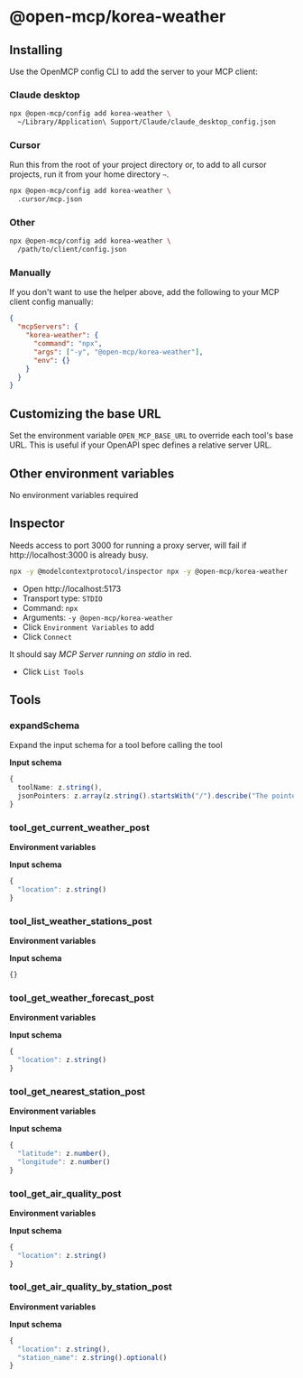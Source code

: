 # @open-mcp/korea-weather

## Installing

Use the OpenMCP config CLI to add the server to your MCP client:

### Claude desktop

```bash
npx @open-mcp/config add korea-weather \
  ~/Library/Application\ Support/Claude/claude_desktop_config.json
```

### Cursor

Run this from the root of your project directory or, to add to all cursor projects, run it from your home directory `~`.

```bash
npx @open-mcp/config add korea-weather \
  .cursor/mcp.json
```

### Other

```bash
npx @open-mcp/config add korea-weather \
  /path/to/client/config.json
```

### Manually

If you don't want to use the helper above, add the following to your MCP client config manually:

```json
{
  "mcpServers": {
    "korea-weather": {
      "command": "npx",
      "args": ["-y", "@open-mcp/korea-weather"],
      "env": {}
    }
  }
}
```

## Customizing the base URL

Set the environment variable `OPEN_MCP_BASE_URL` to override each tool's base URL. This is useful if your OpenAPI spec defines a relative server URL.

## Other environment variables

No environment variables required

## Inspector

Needs access to port 3000 for running a proxy server, will fail if http://localhost:3000 is already busy.

```bash
npx -y @modelcontextprotocol/inspector npx -y @open-mcp/korea-weather
```

- Open http://localhost:5173
- Transport type: `STDIO`
- Command: `npx`
- Arguments: `-y @open-mcp/korea-weather`
- Click `Environment Variables` to add
- Click `Connect`

It should say _MCP Server running on stdio_ in red.

- Click `List Tools`

## Tools

### expandSchema

Expand the input schema for a tool before calling the tool

**Input schema**

```ts
{
  toolName: z.string(),
  jsonPointers: z.array(z.string().startsWith("/").describe("The pointer to the JSON schema object which needs expanding")).describe("A list of JSON pointers"),
}
```

### tool_get_current_weather_post

**Environment variables**



**Input schema**

```ts
{
  "location": z.string()
}
```

### tool_list_weather_stations_post

**Environment variables**



**Input schema**

```ts
{}
```

### tool_get_weather_forecast_post

**Environment variables**



**Input schema**

```ts
{
  "location": z.string()
}
```

### tool_get_nearest_station_post

**Environment variables**



**Input schema**

```ts
{
  "latitude": z.number(),
  "longitude": z.number()
}
```

### tool_get_air_quality_post

**Environment variables**



**Input schema**

```ts
{
  "location": z.string()
}
```

### tool_get_air_quality_by_station_post

**Environment variables**



**Input schema**

```ts
{
  "location": z.string(),
  "station_name": z.string().optional()
}
```
